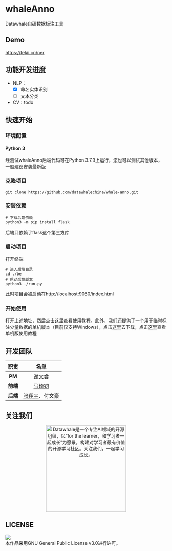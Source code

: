 # whaleAnno
Datawhale自研数据标注工具

## Demo
https://tekii.cn/ner

## 功能开发进度
- NLP：
  - [x] 命名实体识别
  - [ ] 文本分类
- CV：todo 

## 快速开始
### 环境配置
#### Python 3
经测试whaleAnno后端代码可在Python 3.7.9上运行，您也可以测试其他版本，一般建议安装最新版

### 克隆项目
```shell
git clone https://github.com/datawhalechina/whale-anno.git
```
### 安装依赖
```shell
# 下载后端依赖
python3 -m pip install flask
```
后端只依赖了flask这个第三方库

### 启动项目
打开终端
```shell
# 进入后端目录
cd ./be
# 启动后端脚本
python3 ./run.py
```
此时项目会被启动在http://localhost:9060/index.html

### 开始使用
打开上述地址，然后点击[这里](https://www.bilibili.com/video/BV1v64y197iA?p=2)查看使用教程。此外，我们还提供了一个用于临时标注少量数据的单机版本（目前仅支持Windows），点击[这里](https://github.com/datawhalechina/whale-anno/releases)去下载，点击[这里](https://www.bilibili.com/video/BV1v64y197iA?p=1)查看单机版使用教程


## 开发团队
| 职责 | 名单 |
| :---: | :---: |
| **PM** | [谢文睿](https://github.com/Sm1les) |
| **前端** | [马琦钧](https://github.com/Skypow2012) |
| **后端** | [张翔宇](https://github.com/xgdyp)、付文豪 |

## 关注我们
<div align=center>
<img src="https://raw.githubusercontent.com/datawhalechina/pumpkin-book/master/res/qrcode.jpeg" width = "250" height = "270" alt="Datawhale是一个专注AI领域的开源组织，以“for the learner，和学习者一起成长”为愿景，构建对学习者最有价值的开源学习社区。关注我们，一起学习成长。">
</div>

## LICENSE
<img style="border-width:0" src="https://img.shields.io/badge/license-GPL--3.0-lightgrey" /><br />本作品采用GNU General Public License v3.0进行许可。